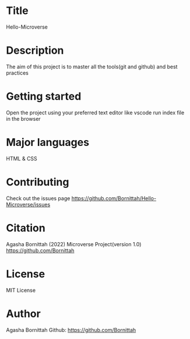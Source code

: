 # Title
Hello-Microverse
# Description
The aim of this project is to master all the tools(git and github) and best practices

# Getting started
Open the project using your preferred text editor like vscode
run index file in the browser

# Major languages
HTML & CSS

# Contributing
Check out the issues page https://github.com/Bornittah/Hello-Microverse/issues

# Citation
Agasha Bornittah (2022) Microverse Project(version 1.0) https://github.com/Bornittah
# License
MIT License

# Author
Agasha Bornittah 
Github: https://github.com/Bornittah
